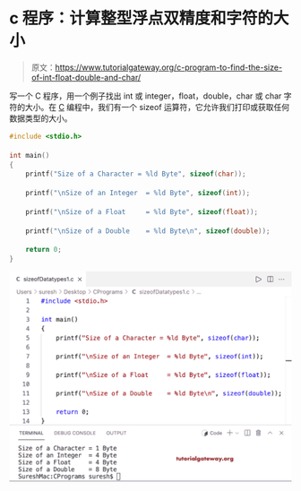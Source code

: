 # c 程序：计算整型浮点双精度和字符的大小

> 原文：<https://www.tutorialgateway.org/c-program-to-find-the-size-of-int-float-double-and-char/>

写一个 C 程序，用一个例子找出 int 或 integer，float，double，char 或 char 字符的大小。在 [C](https://www.tutorialgateway.org/c-programming-examples/) 编程中，我们有一个 sizeof 运算符，它允许我们打印或获取任何数据类型的大小。

```c
#include <stdio.h>

int main()
{   
    printf("Size of a Character = %ld Byte", sizeof(char));

    printf("\nSize of an Integer  = %ld Byte", sizeof(int));

	printf("\nSize of a Float     = %ld Byte", sizeof(float));

	printf("\nSize of a Double    = %ld Byte\n", sizeof(double));

    return 0;
}
```

![C Program to find the size of int float double and char](img/98b8a03c9131e3708d83d3bb97930d60.png)